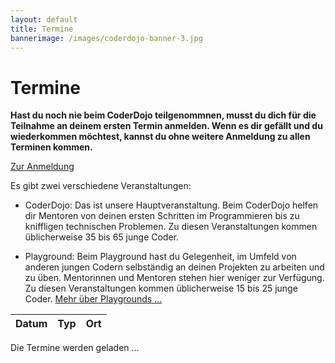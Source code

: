 ```yaml
---
layout: default
title: Termine
bannerimage: /images/coderdojo-banner-3.jpg
---
```


# Termine

**Hast du noch nie beim CoderDojo teilgenommnen, musst du dich für die Teilnahme an deinem ersten Termin anmelden. Wenn es dir gefällt und du wiederkommen möchtest, kannst du ohne weitere Anmeldung zu allen Terminen kommen.**

<p class="text-center"><a class="btn btn-material-light-blue-700" href="/anmeldung.html">Zur Anmeldung</a></p>

Es gibt zwei verschiedene Veranstaltungen:

- <span class="type-coderdojo">CoderDojo</span>: Das ist unsere Hauptveranstaltung. Beim CoderDojo helfen dir Mentoren von deinen ersten Schritten im Programmieren bis zu kniffligen technischen Problemen. Zu diesen Veranstaltungen kommen üblicherweise 35 bis 65 junge Coder.

- <span class="type-playground">Playground</span>: Beim Playground hast du Gelegenheit, im Umfeld von anderen jungen Codern selbständig an deinen Projekten zu arbeiten und zu üben. Mentorinnen und Mentoren stehen hier weniger zur Verfügung. Zu diesen Veranstaltungen kommen üblicherweise 15 bis 25 junge Coder. [Mehr über Playgrounds&nbsp;...](/infos/playground.html)

<table class="table" id="eventsTable">
	<thead>
		<tr>
			<th>Datum</th>
			<th>Typ</th>
			<th>Ort</th>
		</tr>
	</thead>
	<tbody>
	</tbody>
</table>

<p class="loadingText">Die Termine werden geladen ...</p>

<script language="javascript">
	Date.prototype.addDays = function(days) {
		var dat = new Date(this.valueOf());
		dat.setDate(dat.getDate() + days);
		return dat;
	}

	var eventsTable = $("#eventsTable");

	$.get("https://participants-management-service.azurewebsites.net/api/events/?past=false", function(data) {
		var additionalEvents = [
			{ date: new Date(2017, 6, 7), title: "Sommerferien 2017", type: "header" },
			{ date: new Date(2017, 6, 13), title: "Sommerferien 2017", type: "header" },
			{ date: new Date(2017, 8, 14), title: "Wintersemester 2017 / 2018", type: "header" }
		].filter(function(event) { return event.date >= new Date(); });
		
		data = data.concat(additionalEvents).sort(function(a, b) {
			a = new Date(a.date);
			b = new Date(b.date);
			return a > b ? 1 : a < b ? -1 : 0;
		});

		data.forEach(function(event) {
			var row = "";

			if (event.type == "header") {
				row = "<tr class='subtitle'><td colspan='3'>" + event.title + "</td></tr>";
			} else {
				var date = moment(new Date(event.date)).startOf("day");
				var formattedDate = date.format("YYYY-MM-DD");

				/*row = "<tr";
				if (event.type == "playground") {
					row += " class='playground'";
				} else if (event.type == "bootcamp") {
					row += " class='bootcamp'";
				} else {
					row += " class='coderdojo'";
				}*/

				if (date.unix() == moment(new Date(2018, 4, 4)).startOf("day").unix()) {
					console.log("test");
					row += "<tr>";
					row += "<td>" + moment(new Date(2018, 3, 21)).startOf("day").format("dddd, DD. MMMM YYYY") + " 16:00 - 18:00</td>";
					row += "<td class='type-bootcamp'>Bootcamp</td>";
					row += "<td>Junior Bootcamp - im Rahmen des <a href='https://coding-club-linz.github.io/global-azure-bootcamp-2018/junior-bootcamp.html' target='_blank'>Global Azure Bootcamps</a><br/>für junge Coder ab 13 Jahren<br/>";
					row += "<a href=\"http://www.linz.at/wissensturm/anreise.asp\" target=\"_blank\">Wissensturm</a>, Kärtnerstraße 26, 4020 Linz</td>";
					row += "</tr>";
				}

				row += "<tr>";
				row += "<td>" + date.format("dddd, DD. MMMM YYYY") + " 16:00 - 18:00</td>";

				if (event.type == "playground") {
					row += "<td class='type-playground'>Playground";
				} else if (event.type == "bootcamp") {
					row += "<td class='type-bootcamp'>Bootcamp";
				} else {
					row += "<td class='type-coderdojo'>CoderDojo";
				}
				row += "</td>";

				row += "<td>";

				/*if (event.type == "playground") {
					row += "Playground<br/>";
				} else if (event.type == "bootcamp") {
					row += "Junior Bootcamp - im Rahmen des <a href='https://coding-club-linz.github.io/global-azure-bootcamp-2017/junior-bootcamp.html' target='_blank'>Global Azure Bootcamps</a><br/>";
					row += "für junge Coder ab 13 Jahren<br/>";
				} else {
					row += "CoderDojo<br/>";
				}*/
				
				if (event.location) {
					row += event.location;
				} else {
					if (event.type == "playground") {
						row += "<a href=\"http://www.linz.at/wissensturm/anreise.asp\" target=\"_blank\">Wissensturm</a>, Raum 10.02, Kärtnerstraße 26, 4020 Linz";
					} else {
						row += "<a href=\"http://www.linz.at/wissensturm/anreise.asp\" target=\"_blank\">Wissensturm</a>, Veranstaltungssaal E09, Kärtnerstraße 26, 4020 Linz";
					}
				}

				if (formattedDate == "2017-06-02") {
					row += "<div class=\"sponsor\"><div>Der Robotics Workshop bei diesem CoderDojo wird von <a href=\"http://www.sparxsystems.at\" target=\"_blank\">Sparx Systems</a>, <a href=\"https://www.microsoft.com/de-at\" target=\"_blank\">Microsoft</a>, <a href=\"https://www.aec.at/\" target=\"_blank\">Ars Electronica</a> und <a href=\"http://www.voesi.or.at/\" target=\"_blank\">VÖSI</a> gesponsert.</div><img src=\"images/sponsors_20170602.jpg\" style=\"width: 100%; margin-top: 5px; margin-bottom: 0;\" /></div>";
				} else if (formattedDate == "2017-06-23") {
					row += "<div class=\"sponsor\"><div>Wir feiern den 2. Geburtstag vom CoderDojo Linz! Die Linzer Firma <a href=\"https://www.insite-it.net/en/start-en\" target=\"_blank\">INSITE IT</a> sponsert zu diesem Anlass Kuchen für alle :-). Vielen Dank!</div><a href=\"https://www.insite-it.net/en/start-en\" target=\"_blank\"><img src=\"images/insite-it-logo.png\" style=\"width: 100%; max-width: 250px; margin-top: 5px; margin-bottom: 0;\" /></a></div>";
				}

				if (event.sponsor) {
					row += "<br/><span class=\"sponsor\">Sponsored by " + event.sponsor + "</a>";
				}

				row += "</td>";

			
				row += "</tr>";
			}

			eventsTable.append(row);
		});

		$(".loadingText").hide();
	});
</script>
